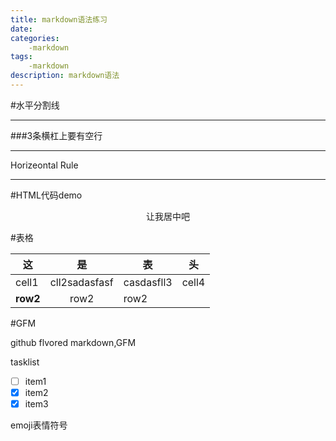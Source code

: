```yaml
---
title: markdown语法练习
date: 
categories: 
    -markdown
tags: 
    -markdown
description: markdown语法
---
```


#水平分割线  

---
  
  ###3条横杠上要有空行
  <hr> Horizeontal Rule
  
---

#HTML代码demo

<p align="center">让我居中吧</p>

#表格

|这  |是  |表  |头  |  
|---  |:---: |---  |---  |  
|cell1|cll2sadasfasf|casdasfll3|cell4|  
|**row2**|row2|row2|  

#GFM

github flvored markdown,GFM

tasklist

- [ ] item1
- [x] item2
- [x] item3

emoji表情符号